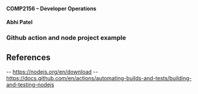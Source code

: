 #### COMP2156 – Developer Operations
#### Abhi Patel
### Github action and node project example

## References

-- https://nodejs.org/en/download
-- https://docs.github.com/en/actions/automating-builds-and-tests/building-and-testing-nodejs